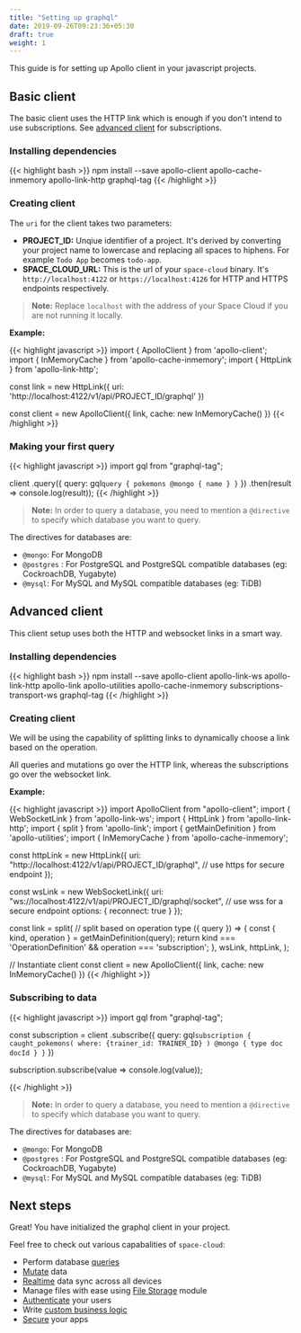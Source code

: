 ```yaml
---
title: "Setting up graphql"
date: 2019-09-26T09:23:36+05:30
draft: true
weight: 1
---
```


This guide is for setting up Apollo client in your javascript projects.

## Basic client

The basic client uses the HTTP link which is enough if you don't intend to use subscriptions. See [advanced client](/getting-started/setting-up-project/graphql#advanced-client) for subscriptions. 
### Installing dependencies

{{< highlight bash >}}
npm install --save apollo-client apollo-cache-inmemory apollo-link-http graphql-tag
{{< /highlight >}}

### Creating client

The `uri` for the client takes two parameters: 

- **PROJECT_ID:** Unqiue identifier of a project. It's derived by converting your project name to lowercase and replacing all spaces to hiphens. For example `Todo App` becomes `todo-app`.
- **SPACE_CLOUD_URL:** This is the url of your `space-cloud` binary. It's `http://localhost:4122` or `https://localhost:4126` for HTTP and HTTPS endpoints respectively.

> **Note:** Replace `localhost` with the address of your Space Cloud if you are not running it locally.

**Example:**

{{< highlight javascript >}}
import { ApolloClient } from 'apollo-client';
import { InMemoryCache } from 'apollo-cache-inmemory';
import { HttpLink } from 'apollo-link-http';

const link = new HttpLink({
  uri: 'http://localhost:4122/v1/api/PROJECT_ID/graphql'
})

const client = new ApolloClient({
  link,
  cache: new InMemoryCache()
})
{{< /highlight >}}

### Making your first query

{{< highlight javascript >}}
import gql from "graphql-tag";

client
  .query({
    query: gql`
      query {
        pokemons @mongo {
          name
        }
      }
    `
  })
  .then(result => console.log(result));
{{< /highlight >}}

> **Note:** In order to query a database, you need to mention a `@directive` to specify which database you want to query.

The directives for databases are:

- `@mongo`: For MongoDB
- `@postgres` : For PostgreSQL and PostgreSQL compatible databases (eg: CockroachDB, Yugabyte)
- `@mysql`: For MySQL and MySQL compatible databases (eg: TiDB)

## Advanced client

This client setup uses both the HTTP and websocket links in a smart way.

### Installing dependencies

{{< highlight bash >}}
npm install --save apollo-client apollo-link-ws apollo-link-http apollo-link apollo-utilities apollo-cache-inmemory subscriptions-transport-ws graphql-tag
{{< /highlight >}}

### Creating client

We will be using the capability of splitting links to dynamically choose a link based on the operation. 

All queries and mutations go over the HTTP link, whereas the subscriptions go over the websocket link.  

**Example:**

{{< highlight javascript >}}
import ApolloClient from "apollo-client";
import { WebSocketLink } from 'apollo-link-ws';
import { HttpLink } from 'apollo-link-http';
import { split } from 'apollo-link';
import { getMainDefinition } from 'apollo-utilities';
import { InMemoryCache } from 'apollo-cache-inmemory';


const httpLink = new HttpLink({
  uri: "http://localhost:4122/v1/api/PROJECT_ID/graphql", // use https for secure endpoint
});

const wsLink = new WebSocketLink({
  uri: "ws://localhost:4122/v1/api/PROJECT_ID/graphql/socket", // use wss for a secure endpoint
  options: {
    reconnect: true
  }
});

const link = split(
  // split based on operation type
  ({ query }) => {
    const { kind, operation } = getMainDefinition(query);
    return kind === 'OperationDefinition' && operation === 'subscription';
  },
  wsLink,
  httpLink,
);

// Instantiate client
const client = new ApolloClient({
  link,
  cache: new InMemoryCache()
})
{{< /highlight >}}

### Subscribing to data

{{< highlight javascript >}}
import gql from "graphql-tag";

const subscription = client
  .subscribe({
    query: gql`
      subscription {
        caught_pokemons(
          where: {trainer_id: TRAINER_ID}
        ) @mongo {
          type
          doc
          docId
        }
      }
    `
  })

subscription.subscribe(value => console.log(value));  

{{< /highlight >}}

> **Note:** In order to query a database, you need to mention a `@directive` to specify which database you want to query.

The directives for databases are:

- `@mongo`: For MongoDB
- `@postgres` : For PostgreSQL and PostgreSQL compatible databases (eg: CockroachDB, Yugabyte)
- `@mysql`: For MySQL and MySQL compatible databases (eg: TiDB)


## Next steps

Great! You have initialized the graphql client in your project.

Feel free to check out various capabalities of `space-cloud`:

- Perform database [queries](/essentials/queries)
- [Mutate](/essentials/mutations) data
- [Realtime](/essentials/subscriptions) data sync across all devices
- Manage files with ease using [File Storage](/essentials/file-storage) module
- [Authenticate](/auth/authentication) your users
- Write [custom business logic](/essentials/custom-logic)
- [Secure](/auth/authorization) your apps